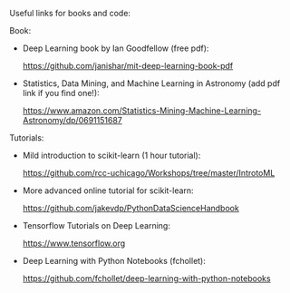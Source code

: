 Useful links for books and code:

Book:

- Deep Learning book by Ian Goodfellow (free pdf):

  https://github.com/janishar/mit-deep-learning-book-pdf
  
- Statistics, Data Mining, and Machine Learning in Astronomy (add pdf link if you find one!):

  https://www.amazon.com/Statistics-Mining-Machine-Learning-Astronomy/dp/0691151687
  
Tutorials:

- Mild introduction to scikit-learn (1 hour tutorial):

  https://github.com/rcc-uchicago/Workshops/tree/master/IntrotoML
  
- More advanced online tutorial for scikit-learn:

  https://github.com/jakevdp/PythonDataScienceHandbook
    
- Tensorflow Tutorials on Deep Learning:

  https://www.tensorflow.org
  
- Deep Learning with Python Notebooks (fchollet):
  
  https://github.com/fchollet/deep-learning-with-python-notebooks
    
